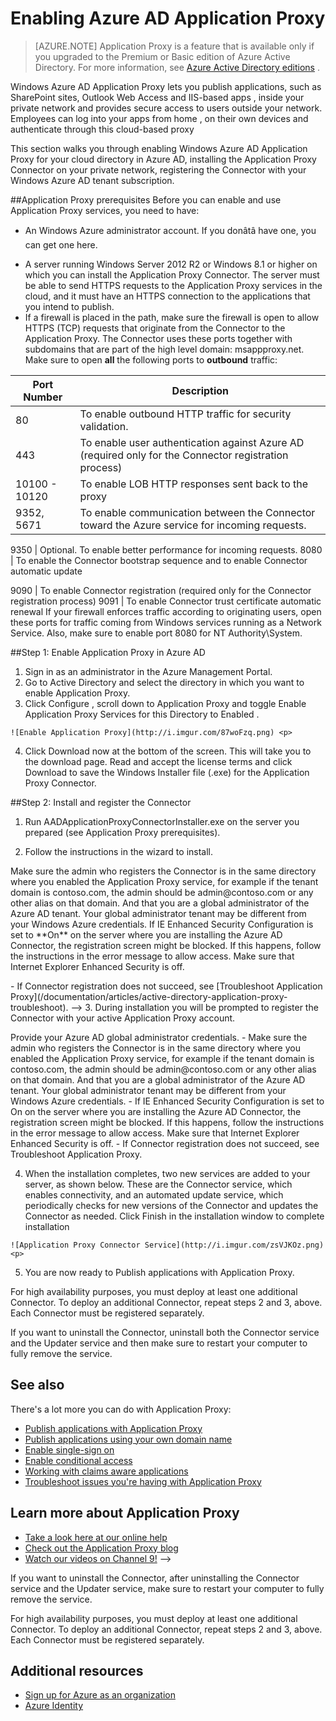 <properties
	pageTitle="Enabling Azure AD Application Proxy | Windows Azure"
	description="Covers how to get up and running with Azure AD Application Proxy."
	services="active-directory"
	documentationCenter=""
	authors="kgremban"
	manager="StevenPo"
	editor=""/>

<tags
	ms.service="active-directory"
	ms.date="12/02/2015"
	wacn.date=""/>

# Enabling Azure AD Application Proxy
> [AZURE.NOTE] Application Proxy is a feature that is available only if you upgraded to the Premium or Basic edition of Azure Active Directory. For more information, see [Azure Active Directory <!-- deleted by customization editions](/documentation/articles/active-directory-editions) --><!-- keep by customization: begin --> editions](https://msdn.microsoft.com/zh-cn/library/azure/dn532272.aspx) <!-- keep by customization: end -->.

Windows Azure <!-- deleted by customization Active Directory --><!-- keep by customization: begin --> AD <!-- keep by customization: end --> Application Proxy lets you publish applications, such as SharePoint sites, Outlook Web Access <!-- deleted by customization, --> and IIS-based apps <!-- keep by customization: begin -->, <!-- keep by customization: end --> inside your private network and provides secure access to users outside your network. Employees can log into your apps from home <!-- keep by customization: begin -->, <!-- keep by customization: end --> on their own devices and authenticate through this cloud-based proxy <!-- deleted by customization. -->

<!-- deleted by customization
Application Proxy works by installing a slim Windows service called a Connector inside your network. The Connector maintains an outbound connection from within your network to the proxy service. When users access a published application, they proxy uses this connection to provide access to the application.

This article walks you through enabling Windows Azure AD Application Proxy for your cloud directory in Azure AD, installing the Application Proxy Connector on your private network, and registering the Connector with your Windows Azure AD tenant subscription.
-->
<!-- keep by customization: begin -->
This section walks you through enabling Windows Azure AD Application Proxy for your cloud directory in Azure AD, installing the Application Proxy Connector on your private network, registering the Connector with your Windows Azure AD tenant subscription.
<!-- keep by customization: end -->

##Application Proxy prerequisites
Before you can enable and use Application Proxy services, you need to have:

<!-- deleted by customization
- A Windows Azure AD [basic or premium subscription](/documentation/articles/active-directory-editions) and an Azure AD directory for which you are a global administrator.
-->
<!-- keep by customization: begin -->
- An Windows Azure administrator account. If you donâtâ have one, you can get one here.
<!-- keep by customization: end -->
- A server running Windows Server 2012 R2 or Windows 8.1 or higher on which you can install the Application Proxy Connector. The server must be able to send HTTPS requests to the Application Proxy services in the cloud, and it must have an HTTPS connection to the applications that you intend to publish.
- If a firewall is placed in the path, make sure the firewall is open to allow HTTPS (TCP) requests that originate from the Connector to the Application Proxy. The Connector uses these ports together with subdomains that are part of the high level domain: msappproxy.net. Make sure to open **all** the following ports to **outbound** traffic:

Port Number | Description
--- | ---
80 | To enable outbound HTTP traffic for security validation.
443 | To enable user authentication against Azure AD (required only for the Connector registration process)
10100 - 10120 | To enable LOB HTTP responses sent back to the proxy
9352, 5671 | To enable communication between the Connector toward the Azure service for incoming requests.
<!-- deleted by customization
9350 | Optional, to enable better performance for incoming requests
8080 | To enable the Connector bootstrap sequence and  Connector automatic update
-->
<!-- keep by customization: begin -->
9350 | Optional. To enable better performance for incoming requests.
8080 | To enable the Connector bootstrap sequence and to enable Connector automatic update
<!-- keep by customization: end -->
9090 | To enable Connector registration (required only for the Connector registration process)
9091 | To enable Connector trust certificate automatic renewal
If your firewall enforces traffic according to originating users, open these ports for traffic coming from Windows services running as a Network Service. Also, make sure to enable port 8080 for NT Authority\System.


##Step 1: Enable Application Proxy in Azure AD
1. Sign in as an administrator in the Azure Management Portal.
2. Go to Active Directory and select the directory in which you want to enable Application Proxy.
3. Click <!-- deleted by customization **Configure** --><!-- keep by customization: begin --> Configure <!-- keep by customization: end -->, scroll down to Application Proxy and toggle Enable Application Proxy Services for this Directory to <!-- deleted by customization **Enabled** --><!-- keep by customization: begin --> Enabled <!-- keep by customization: end -->.

<!-- deleted by customization
	![Enable Application Proxy](./media/active-directory-application-proxy-enable/app_proxy_enable.png) <p>
4. Click **Download now** at the bottom of the screen. This will take you to the download page. Read and accept the license terms and click **Download** to save the Windows Installer file (.exe) for the Application Proxy Connector.
-->
<!-- keep by customization: begin -->
	![Enable Application Proxy](http://i.imgur.com/87woFzq.png) <p>
4. Click Download now at the bottom of the screen. This will take you to the download page. Read and accept the license terms and click Download to save the Windows Installer file (.exe) for the Application Proxy Connector.
<!-- keep by customization: end -->

##Step 2: Install and register the Connector
<!-- deleted by customization
1. Run `AADApplicationProxyConnectorInstaller.exe` on the server you prepared (see Application Proxy prerequisites above).
-->
<!-- keep by customization: begin -->
1. Run AADApplicationProxyConnectorInstaller.exe on the server you prepared (see Application Proxy prerequisites).
<!-- keep by customization: end -->
2. Follow the instructions in the wizard to install.
<!-- deleted by customization
3. During installation you will be prompted to register the Connector with the Application Proxy of your Azure AD tenant.
<p>- Provide your Azure AD global administrator credentials.
<!-- deleted by customization <p>- --> Make sure the admin who registers the Connector is in the same directory where you enabled the Application Proxy service, for example if the tenant domain is contoso.com, the admin should be admin@contoso.com or any other alias on that domain. And that you are a global administrator of the Azure AD tenant. Your global administrator tenant may be different from your Windows Azure credentials.
<!-- deleted by customization <p>- --> If IE Enhanced Security Configuration is set to **On** on the server where you are installing the Azure AD Connector, the registration screen might be blocked. If this happens, follow the instructions in the error message to allow access. Make sure that Internet Explorer Enhanced Security is off.
<p>- If Connector registration does not succeed, see [Troubleshoot Application Proxy](/documentation/articles/active-directory-application-proxy-troubleshoot).
-->
<!-- keep by customization: begin -->
3. During installation you will be prompted to register the Connector with your active Application Proxy account.
<p>Provide your Azure AD global administrator credentials.
<!-- deleted by customization <p>- -->- Make sure the admin who registers the Connector is in the same directory where you enabled the Application Proxy service, for example if the tenant domain is contoso.com, the admin should be admin@contoso.com or any other alias on that domain. And that you are a global administrator of the Azure AD tenant. Your global administrator tenant may be different from your Windows Azure credentials.
<!-- deleted by customization <p>- -->- If IE Enhanced Security Configuration is set to On on the server where you are installing the Azure AD Connector, the registration screen might be blocked. If this happens, follow the instructions in the error message to allow access. Make sure that Internet Explorer Enhanced Security is off.
- If Connector registration does not succeed, see Troubleshoot Application Proxy.
<!-- keep by customization: end -->

4. When the installation completes, two new services are added to your server, as shown below. These are the Connector service, which enables connectivity, and an automated update service, which periodically checks for new versions of the Connector and updates the Connector as needed. Click Finish in the installation window to complete installation
<!-- deleted by customization
	![Application Proxy Connector Service!](./media/active-directory-application-proxy-enable/app_proxy_services.png) <p>
-->
<!-- keep by customization: begin -->
	![Application Proxy Connector Service](http://i.imgur.com/zsVJKOz.png) <p>
<!-- keep by customization: end -->
5. You are now ready to Publish applications with Application Proxy.

<!-- deleted by customization
For<!-- keep by customization: begin --> <p>For <!-- keep by customization: end --> high availability purposes, you must deploy at least one additional Connector. To deploy an additional Connector, repeat steps 2 and 3, above. Each Connector must be registered separately.

If you want to uninstall the Connector, uninstall both the Connector service and the Updater service and then make sure to restart your computer to fully remove the service.


## See also
There's a lot more you can do with Application Proxy:

- [Publish applications with Application Proxy](/documentation/articles/active-directory-application-proxy-publish)
- [Publish applications using your own domain name](/documentation/articles/active-directory-application-proxy-custom-domains)
- [Enable single-sign on](/documentation/articles/active-directory-application-proxy-sso-using-kcd)
- [Enable conditional access](/documentation/articles/active-directory-application-proxy-conditional-access)
- [Working with claims aware applications](/documentation/articles/active-directory-application-proxy-claims-aware-apps)
- [Troubleshoot issues you're having with Application Proxy](/documentation/articles/active-directory-application-proxy-troubleshoot)

## Learn more about Application Proxy
- [Take a look here at our online help](/documentation/articles/active-directory-application-proxy-enable)
- [Check out the Application Proxy blog](http://blogs.technet.com/b/applicationproxyblog/)
- [Watch our videos on Channel 9!](http://channel9.msdn.com/events/Ignite/2015/BRK3864)
-->
<!-- keep by customization: begin -->
If you want to uninstall the Connector, after uninstalling the Connector service and the Updater service, make sure to restart your computer to fully remove the service.
<!-- keep by customization: begin --> <p>For <!-- keep by customization: end --> high availability purposes, you must deploy at least one additional Connector. To deploy an additional Connector, repeat steps 2 and 3, above. Each Connector must be registered separately.


<!-- keep by customization: end -->

## Additional resources
* [Sign up for Azure as an organization](/documentation/articles/sign-up-organization)
* [Azure Identity](/documentation/articles/fundamentals-identity)
<!-- deleted by customization
* [Publish Applications with Application Proxy](/documentation/articles/active-directory-application-proxy-publish)
-->
